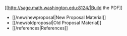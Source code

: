 [[http://sage.math.washington.edu:8124/|Build the PDF]]

 * [[/new/newproposal|New Proposal Material]]
 * [[/new/oldproposal|Old Proposal Material]]
 * [[/references|References]]
